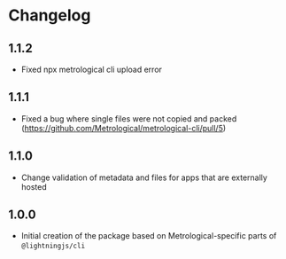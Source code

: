 # Changelog

## 1.1.2
- Fixed npx metrological cli upload error

## 1.1.1
- Fixed a bug where single files were not copied and packed (https://github.com/Metrological/metrological-cli/pull/5)

## 1.1.0
- Change validation of metadata and files for apps that are externally hosted

## 1.0.0
- Initial creation of the package based on Metrological-specific parts of `@lightningjs/cli`
